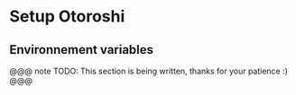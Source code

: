 # Setup Otoroshi

## Environnement variables

@@@ note
TODO: This section is being written, thanks for your patience :)
@@@